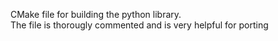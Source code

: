 CMake file for building the python library.  
The file is thorougly commented and is very helpful for porting
